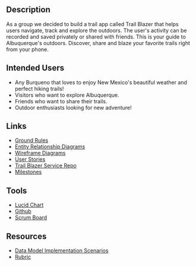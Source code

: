 ## Description 
As a group we decided to build a trail app called Trail Blazer that helps users
navigate, track and explore the outdoors. The user's activity can be recorded and
saved privately or shared with friends. This is your guide to Albuquerque's outdoors. 
Discover, share and blaze your favorite trails right from your phone. 

## Intended Users
* Any Burqueno that loves to enjoy New Mexico's beautiful weather and perfect hiking trails! 
* Visitors who want to explore Albuquerque. 
* Friends who want to share their trails. 
* Outdoor enthusiasts looking for new adventure! 

## Links

* [Ground Rules](docs/ground-rules.md)
* [Entity Relationship Diagrams](docs/erd.md)
* [Wireframe Diagrams](docs/wireframe.md)  
* [User Stories](docs/user-stories.md)
* [Trail Blazer Service Repo](https://github.com/the-trail-blazer/trailblazer-service)
* [Milestones](docs/milestones.md)


## Tools 

* [Lucid Chart](lucidchart.com)
* [Github](https://github.com/the-trail-blazer)
* [Scrum Board](https://github.com/the-trail-blazer/trailblazer.github.io/projects/5)


## Resources 

* [Data Model Implementation Scenarios](https://deep-dive-coding-java-cohort-8.github.io/2019/10/17/data-model-implementation-scenarios.html)
* [Rubric](https://deep-dive-coding-java-cohort-8.github.io/2019/10/17/capstone-milestone-1-rubric.html)





